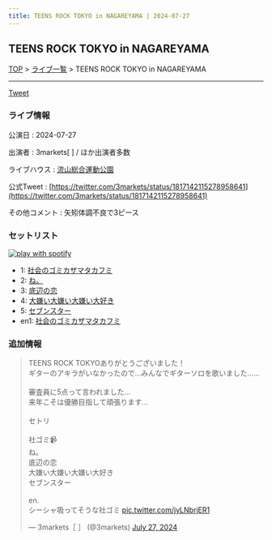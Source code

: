 ```yaml
---
title: TEENS ROCK TOKYO in NAGAREYAMA | 2024-07-27
---
```

## TEENS ROCK TOKYO in NAGAREYAMA

[TOP](/setlist/) > [ライブ一覧](lives.html) > TEENS ROCK TOKYO in NAGAREYAMA

___

<a href="https://twitter.com/share?ref_src=twsrc%5Etfw" data-text="3markets[ ]セットリスト > TEENS ROCK TOKYO in NAGAREYAMA" class="twitter-share-button" data-via="3markets" data-hashtags="3markets" data-related="3markets" data-show-count="false">Tweet</a>

### ライブ情報

公演日
:    2024-07-27

出演者
:    3markets[ ] / ほか出演者多数

ライブハウス
:    [流山総合運動公園](livehouse086.html)

公式Tweet
:    [https://twitter.com/3markets/status/1817142115278958641](https://twitter.com/3markets/status/1817142115278958641)

その他コメント
:    矢矧体調不良で3ピース

### セットリスト


[![play with spotify](images/spotify-icon.png)](https://open.spotify.com/playlist/1umrvvfdImAhmbScP6f4Vq)



*  1: [社会のゴミカザマタカフミ](song002.html)
*  2: [ね。](song076.html)
*  3: [底辺の恋](song008.html)
*  4: [大嫌い大嫌い大嫌い大好き](song035.html)
*  5: [セブンスター](song020.html)
*  en1: [社会のゴミカザマタカフミ](song002.html)


### 追加情報



<blockquote class="twitter-tweet"><p lang="ja" dir="ltr">TEENS ROCK TOKYOありがとうございました！<br>ギターのアキラがいなかったので…みんなでギターソロを歌いました……<br><br>審査員に5点って言われました…<br>来年こそは優勝目指して頑張ります…<br><br>セトリ<br><br>社ゴミ📹<br>ね。<br>底辺の恋<br>大嫌い大嫌い大嫌い大好き<br>セブンスター<br><br>en.<br>シーシャ吸ってそうな社ゴミ <a href="https://t.co/jyLNbrjER1">pic.twitter.com/jyLNbrjER1</a></p>&mdash; 3markets［ ］ (@3markets) <a href="https://twitter.com/3markets/status/1817142115278958641?ref_src=twsrc%5Etfw">July 27, 2024</a></blockquote>
<script async src="https://platform.twitter.com/widgets.js" charset="utf-8"></script>




<script async src="https://platform.twitter.com/widgets.js" charset="utf-8"></script>